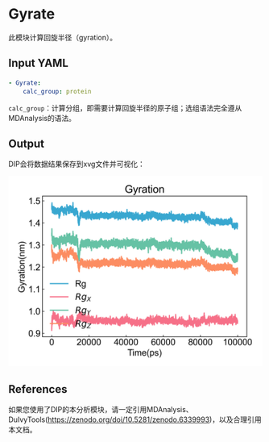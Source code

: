 # Gyrate

此模块计算回旋半径（gyration）。

## Input YAML

```yaml
- Gyrate:
    calc_group: protein
```

`calc_group`：计算分组，即需要计算回旋半径的原子组；选组语法完全遵从MDAnalysis的语法。

## Output

DIP会将数据结果保存到xvg文件并可视化：

![Gyrate](static/Gyrate_gyration.png)

## References

如果您使用了DIP的本分析模块，请一定引用MDAnalysis、DuIvyTools(https://zenodo.org/doi/10.5281/zenodo.6339993)，以及合理引用本文档。